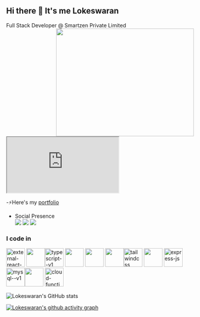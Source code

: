 ## Hi there 👋 It's me Lokeswaran

Full Stack Developer @ Smartzen Private Limited 
<img align="right" width="370" height="290" src="https://lottie.host/embed/e26e995c-822e-4976-8003-594aaf70a55a/EopQcI0qQR.lottie">
<iframe src="https://lottie.host/embed/e26e995c-822e-4976-8003-594aaf70a55a/EopQcI0qQR.lottie"></iframe>

-⚡Here's my [portfolio](https://lokeswaran-m.github.io/Portfolio-/)                                                 
<!-- - Engineeing at [<img src="https://www.highbrowtechnology.com/_next/image?url=https%3A%2F%2Fhighbrow-resources.s3.amazonaws.com%2FHighbrow%2BWebsite%2BContent%2FHighbrow_Light.png&w=256&q=75" height="24">](https://www.highbrowtechnology.com/),
 - Previously worked with [<img src="https://upload.wikimedia.org/wikipedia/commons/a/ac/ZOHO_New.png" height="24">](https://www.zoho.com/) [<img height="24" width="24" src="https://static.zohocdn.com/catalyst-cdn/img/welcomeloader-b6a4057dc7.gif">](https://catalyst.zoho.com/) -->
- Social Presence
<br />  [<img src="https://img.shields.io/badge/instagram-d62976?style=for-the-badge&logo=instagram&logoColor=white" />](https://www.instagram.com/mr__l_o_k_i__) [<img src="https://img.shields.io/badge/Twitter-1DA1F2?style=for-the-badge&logo=twitter&logoColor=white" />](https://x.com/Mr_l_o_k_i_)  [<img src="https://img.shields.io/badge/LinkedIn-0077B5?style=for-the-badge&logo=linkedin&logoColor=white" />](https://www.linkedin.com/in/hareesh-r/)


### I code in
<img width="50" height="50" src="https://img.icons8.com/external-tal-revivo-color-tal-revivo/48/external-react-a-javascript-library-for-building-user-interfaces-logo-color-tal-revivo.png" alt="external-react-a-javascript-library-for-building-user-interfaces-logo-color-tal-revivo"/> <img height="50" width="50" src="https://img.icons8.com/color/48/000000/javascript.png"/><img width="50" height="50" src="https://img.icons8.com/fluency/48/typescript--v1.png" alt="typescript--v1"/> <img height="50" width="50" src="https://img.icons8.com/color/48/000000/html-5.png" /> <img height="50" width="50" src="https://img.icons8.com/color/48/000000/css3.png" />  <img height="50" width="50" src="https://img.icons8.com/color/48/000000/bootstrap.png" /><img width="50" height="50" src="https://img.icons8.com/color/48/tailwindcss.png" alt="tailwindcss"/> <img height="50" width="50" src="https://img.icons8.com/color/48/000000/nodejs.png"/> 
<img width="50" height="50" src="https://img.icons8.com/nolan/64/express-js.png" alt="express-js"/><img width="50" height="50" src="https://img.icons8.com/color/48/mysql--v1.png" alt="mysql--v1"/><img height="50" width="50" src="https://img.icons8.com/color/48/000000/mongodb.png"/> <img width="50" height="50" src="https://img.icons8.com/color/48/cloud-function.png" alt="cloud-function"/>



![Lokeswaran's GitHub stats](https://github-readme-stats.vercel.app/api?username=Lokeswaran-M&theme=dark&show_icons=true&&hide=issues,contribs)

[![Lokeswaran's github activity graph](https://github-readme-activity-graph.vercel.app/graph?username=Lokeswaran-M&bg_color=000000&color=ffffff&line=51f565&point=ffffff&area=true&hide_border=true)](https://github.com/ashutosh00710/github-readme-activity-graph)



